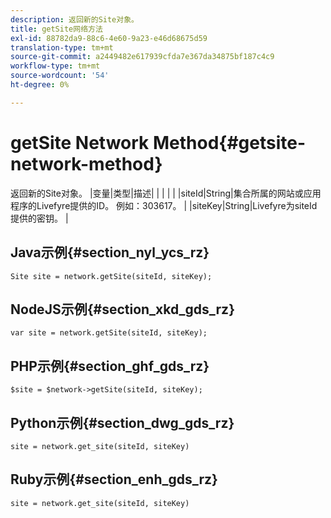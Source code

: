 ```yaml
---
description: 返回新的Site对象。
title: getSite网络方法
exl-id: 88782da9-88c6-4e60-9a23-e46d68675d59
translation-type: tm+mt
source-git-commit: a2449482e617939cfda7e367da34875bf187c4c9
workflow-type: tm+mt
source-wordcount: '54'
ht-degree: 0%

---
```


# getSite Network Method{#getsite-network-method}

返回新的Site对象。
|变量|类型|描述|
| | | |
|siteId|String|集合所属的网站或应用程序的Livefyre提供的ID。 例如：303617。  |
|siteKey|String|Livefyre为siteId提供的密钥。  |

## Java示例{#section_nyl_ycs_rz}

```
Site site = network.getSite(siteId, siteKey); 
```

## NodeJS示例{#section_xkd_gds_rz}

```
var site = network.getSite(siteId, siteKey); 
```

## PHP示例{#section_ghf_gds_rz}

```
$site = $network->getSite(siteId, siteKey);
```

## Python示例{#section_dwg_gds_rz}

```
site = network.get_site(siteId, siteKey) 
```

## Ruby示例{#section_enh_gds_rz}

```
site = network.get_site(siteId, siteKey) 
```
